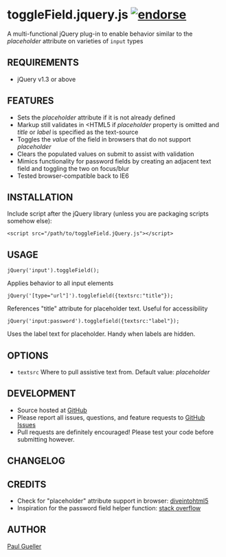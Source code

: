 toggleField.jquery.js [![endorse](http://api.coderwall.com/oomlaut/endorsecount.png)](http://coderwall.com/oomlaut)
=====================

A multi-functional jQuery plug-in to enable behavior similar to the _placeholder_ attribute on varieties of `input` types 

REQUIREMENTS
------------

* jQuery v1.3 or above

FEATURES
--------

* Sets the _placeholder_ attribute if it is not already defined
* Markup still validates in <HTML5 if _placeholder_ property is omitted and _title_ or _label_ is specified as the text-source
* Toggles the _value_ of the field in browsers that do not support _placeholder_
* Clears the populated values on submit to assist with validation
* Mimics functionality for password fields by creating an adjacent text field and toggling the two on focus/blur
* Tested browser-compatible back to IE6

INSTALLATION
------------

Include script after the jQuery library (unless you are packaging scripts somehow else):

	<script src="/path/to/toggleField.jQuery.js"></script>
	
USAGE
-----

	jQuery('input').toggleField();

Applies behavior to all input elements

	jQuery('[type="url"]').togglefield({textsrc:"title"});

References "title" attribute for placeholder text. Useful for accessibility

	jQuery('input:password').togglefield({textsrc:"label"});

Uses the label text for placeholder. Handy when labels are hidden.

OPTIONS
-------

* `textsrc` Where to pull assistive text from. Default value: _placeholder_

DEVELOPMENT
-----------

* Source hosted at [GitHub][gh]
* Please report all issues, questions, and feature requests to [GitHub Issues][ghi]
* Pull requests are definitely encouraged! Please test your code before submitting however.

CHANGELOG
---------

CREDITS
-------

* Check for "placeholder" attribute support in browser: [diveintohtml5][dive]
* Inspiration for the password field helper function: [stack overflow][so]

AUTHOR
------
[Paul Gueller][pg]

[gh]: https://github.com/oomlaut/toggleField.jquery.js
[ghi]: https://github.com/oomlaut/toggleField.jquery.js/issues
[dive]: http://diveintohtml5.org/detect.html#input-placeholder
[so]: http://stackoverflow.com/questions/1544317/jquery-change-type-of-input-field
[pg]: http://paulgueller.com